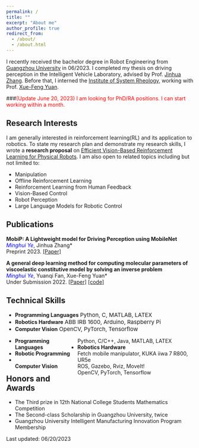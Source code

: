 ```yaml
---
permalink: /
title: ""
excerpt: "About me"
author_profile: true
redirect_from:
  - /about/
  - /about.html
---
```

  
<!-- ## About Me -->
I recently received the bachelor degree in Robot Engineering from [Guangzhou University](http://www.gzhu.edu.cn/) in 06/2023. I completed my thesis on driving perception in the Intelligent Vehicle Laboratory, advised by Prof. [Jinhua Zhang](http://jd.gzhu.edu.cn/info/1150/4235.htm). Before that, I interned the [Institute of System Rheology](http://isr.gzhu.edu.cn/), working with Prof. [Xue-Feng Yuan](http://isr.gzhu.edu.cn/info/1259/2240.htm).  

###<span style="color:red">(Update June 20, 2023) I am looking for PhD/RA positions. I can start working within a month.</span>  
  

## Research Interests
        
I am generally interested in reinforcement learning(RL) and its application to robotics. To state my research plan and demonstrate my research skills, I wrote a **research proposal** on [Efficient Vision-Based Reinforcement Learning for Physical Robots](https://yeminghui.github.io/assets/files/Research_Proposal_Minghui_Ye.pdf). I am also open to related topics including but not limited to: 
- Manipulation
- Offline Reinforcement Learning
- Reinforcement Learning from Human Feedback
- Vision-Based Control
- Robot Perception
- Large Language Models for Robotic Control


## Publications
**MobiP: A Lightweight model for Driving Perception using MobileNet**  
*<font color=Blue>Minghui Ye</font>*, Jinhua Zhang\*  
Preprint 2023. [[Paper]](https://yeminghui.github.io/assets/files/MobiP_a_lightweight_model_for_driving_perception.pdf) 

**A general deep learning method for computing molecular parameters of viscoelastic constitutive model by solving an inverse problem**  
*<font color=Blue>Minghui Ye</font>*, Yuanqi Fan, Xue-Feng Yuan\*  
Under Submission 2022. [[Paper]](https://yeminghui.github.io/assets/files/a_general_deep_learning_method_for_computing_molecular_parameters.pdf) [[code]](https://github.com/yeminghui/Inv_learning)


## Technical Skills

- **Programming Languages** <font style="text-align:right;width:65%;font-size: 15px;">Python, C, MATLAB, LATEX</font>
- **Robotics Hardware**     <font style="text-align:right;width:65%;font-size: 15px;">ABB IRB 1600, Arduino, Raspberry Pi</font>
- **Computer Vision**       <font style="text-align:right;width:65%;font-size: 15px;">OpenCV, PyTorch, Tensorflow</font>
<ul>
    <li> 
        <span style="float:left;width:35%;"> <strong>Programming Languages</strong></span> 
        <span style="float:right;width:65%;font-size: 14px;">Python, C/C++, Java, MATLAB, LATEX</span> 
    </li>
    <li> 
        <span style="float:left;width:35%;"> <strong>Robotics Hardware</strong></span> 
        <span style="float:right;width:65%;font-size: 14px;">Fetch mobile manipulator, KUKA iiwa 7 R800, UR5e</span>
    </li>
    <li> 
        <span style="float:left;width:35%;"><strong>Robotic Programming</strong></span>
        <span style="float:right;width:65%;font-size: 14px;">ROS, Gazebo, Rviz, MoveIt!</span>
    </li>
    <li>
        <span style="float:left;width:35%;"><strong>Computer Vision</strong></span>
        <span style="float:right;width:65%;font-size: 14px;">OpenCV, PyTorch, Tensorflow</span>
    </li>
</ul>


## Honors and Awards
- The Third prize in 12th National College Students Mathematics Competition
- The Second-class Scholarship in Guangzhou University, twice
- Guangzhou University Intelligent Manufacturing Innovation Program Membership 



Last updated: 06/20/2023